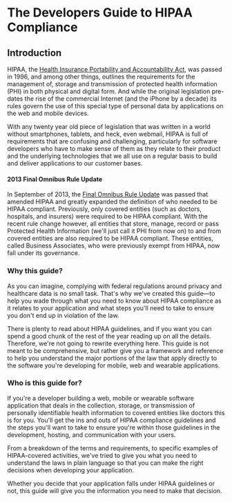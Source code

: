# The Developers Guide to HIPAA Compliance

## Introduction
HIPAA, the [Health Insurance Portability and Accountability Act](http://en.wikipedia.org/wiki/Health_Insurance_Portability_and_Accountability_Act), was passed in 1996, and among other things, outlines the requirements for the management of, storage and transmission of protected health information (PHI) in both physical and digital form. And while the original legislation pre-dates the rise of the commercial Internet (and the iPhone by a decade) its rules govern the use of this special type of personal data by applications on the web and mobile devices.

With any twenty year old piece of legislation that was written in a world without smartphones, tablets, and heck, even webmail, HIPAA is full of requirements that are confusing and challenging, particularly for software developers who have to make sense of them as they relate to their product and the underlying technologies that we all use on a regular basis to build and deliver applications to our customer bases.

#### 2013 Final Omnibus Rule Update
In September of 2013, the [Final Omnibus Rule Update](http://en.wikipedia.org/wiki/Health_Insurance_Portability_and_Accountability_Act#cite_note-33) was passed that amended HIPAA and greatly expanded the definition of who needed to be HIPAA compliant. Previously, only covered entities (such as doctors, hospitals, and insurers) were required to be HIPAA compliant. With the recent rule change however, all entities that store, manage, record or pass Protected Health Information (we'll just call it PHI from now on) to and from covered entities are also required to be HIPAA compliant. These entities, called Business Associates, who were previously exempt from HIPAA, now fall under its governance.

### Why this guide?
As you can imagine, complying with federal regulations around privacy and healthcare data is no small task. That's why we've created this guide—to help you wade through what you need to know about HIPAA compliance as it relates to your application and what steps you'll need to take to ensure you don't end up in violation of the law.

There is plenty to read about HIPAA guidelines, and if you want you can spend a good chunk of the rest of the year reading up on all the details. Therefore, we're not going to rewrite everything here. This guide is not meant to be comprehensive, but rather give you a framework and reference to help you understand the major portions of the law that apply directly to the software you're developing for mobile, web and wearable applications.

### Who is this guide for?
If you're a developer building a web, mobile or wearable software application that deals in the collection, storage, or transmission of personally identifiable health information to covered entities like doctors this is for you. You'll get the ins and outs of HIPAA compliance guidelines and the steps you'll want to take to ensure you're within those guidelines in the development, hosting, and communication with your users.

From a breakdown of the terms and requirements, to specific examples of HIPAA-covered activities, we've tried to give you what you need to understand the laws in plain language so that you can make the right decisions when developing your application.

Whether you decide that your application falls under HIPAA guidelines or not, this guide will give you the information you need to make that decision. 
